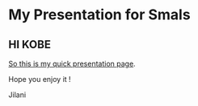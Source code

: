 # My Presentation for Smals

## HI KOBE

[So this is my quick presentation page](https://jilanin.github.io/Smals-Presentation/).

Hope you enjoy it !

Jilani